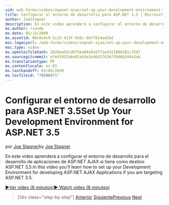 ```yaml
---
uid: web-forms/videos/aspnet-ajax/set-up-your-development-environment-for-aspnet-35
title: Configurar el entorno de desarrollo para ASP.NET 3,5 | Microsoft Docs
author: JoeStagner
description: En este vídeo aprenderá a configurar el entorno de desarrollo para el desarrollo de aplicaciones de ASP.NET AJAX si tiene como destino ASP.NET 3,5.
ms.author: riande
ms.date: 05/13/2009
ms.assetid: 00c0a4c9-5c25-413f-938c-8b77814ad2bd
msc.legacyurl: /web-forms/videos/aspnet-ajax/set-up-your-development-environment-for-aspnet-35
msc.type: video
ms.openlocfilehash: 2b2bea92cd0f5ba08a9a5f71ed321864381c7587
ms.sourcegitcommit: e7e91932a6e91a63e2e46417626f39d6b244a3ab
ms.translationtype: MT
ms.contentlocale: es-ES
ms.lasthandoff: 03/06/2020
ms.locfileid: "78506971"
---
```

# <a name="set-up-your-development-environment-for-aspnet-35"></a><span data-ttu-id="a00b9-103">Configurar el entorno de desarrollo para ASP.NET 3.5</span><span class="sxs-lookup"><span data-stu-id="a00b9-103">Set Up Your Development Environment for ASP.NET 3.5</span></span>

<span data-ttu-id="a00b9-104">por [Joe Stagner](https://github.com/JoeStagner)</span><span class="sxs-lookup"><span data-stu-id="a00b9-104">by [Joe Stagner](https://github.com/JoeStagner)</span></span>

<span data-ttu-id="a00b9-105">En este vídeo aprenderá a configurar el entorno de desarrollo para el desarrollo de aplicaciones de ASP.NET AJAX si tiene como destino ASP.NET 3,5.</span><span class="sxs-lookup"><span data-stu-id="a00b9-105">In this video you'll learn how to set up your Development Environment for developing ASP.NET AJAX Applications if you are targeting ASP.NET 3.5.</span></span>

[<span data-ttu-id="a00b9-106">&#9654;Ver vídeo (8 minutos)</span><span class="sxs-lookup"><span data-stu-id="a00b9-106">&#9654; Watch video (8 minutes)</span></span>](https://channel9.msdn.com/Blogs/ASP-NET-Site-Videos/set-up-your-development-environment-for-aspnet-35)

> [!div class="step-by-step"]
> <span data-ttu-id="a00b9-107">[Anterior](how-to-dynamically-add-controls-to-a-web-page.md)
> [Siguiente](set-up-your-development-environment-for-aspnet-20.md)</span><span class="sxs-lookup"><span data-stu-id="a00b9-107">[Previous](how-to-dynamically-add-controls-to-a-web-page.md)
[Next](set-up-your-development-environment-for-aspnet-20.md)</span></span>
